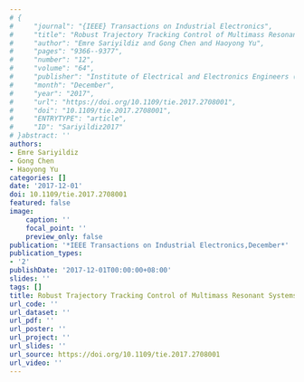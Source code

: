 ```yaml
---
# {
#     "journal": "{IEEE} Transactions on Industrial Electronics",
#     "title": "Robust Trajectory Tracking Control of Multimass Resonant Systems in State Space",
#     "author": "Emre Sariyildiz and Gong Chen and Haoyong Yu",
#     "pages": "9366--9377",
#     "number": "12",
#     "volume": "64",
#     "publisher": "Institute of Electrical and Electronics Engineers ({IEEE})",
#     "month": "December",
#     "year": "2017",
#     "url": "https://doi.org/10.1109/tie.2017.2708001",
#     "doi": "10.1109/tie.2017.2708001",
#     "ENTRYTYPE": "article",
#     "ID": "Sariyildiz2017"
# }abstract: ''
authors:
- Emre Sariyildiz
- Gong Chen
- Haoyong Yu
categories: []
date: '2017-12-01'
doi: 10.1109/tie.2017.2708001
featured: false
image:
    caption: ''
    focal_point: ''
    preview_only: false
publication: '*IEEE Transactions on Industrial Electronics,December*'
publication_types:
- '2'
publishDate: '2017-12-01T00:00:00+08:00'
slides: ''
tags: []
title: Robust Trajectory Tracking Control of Multimass Resonant Systems in State Space
url_code: ''
url_dataset: ''
url_pdf: ''
url_poster: ''
url_project: ''
url_slides: ''
url_source: https://doi.org/10.1109/tie.2017.2708001
url_video: ''
---
```

